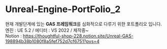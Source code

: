 # Unreal-Engine-PortFolio_2         
현재 개발단계에 있는 **GAS 프레임워크**를 심화적으로 다루기 위한 포트폴리오 입니다.     
엔진 : UE 5.2 / 에디터 : VS 2022 / 제작중~        
Notion : https://thoughtful-shop-228.notion.site/Unreal-GAS-198894b38b1080f8a5fef752d7cf6751?pvs=4
